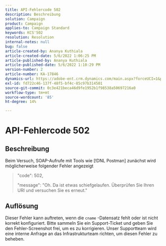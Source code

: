```yaml
---
title: API-Fehlercode 502
description: Beschreibung
solution: Campaign
product: Campaign
applies-to: Campaign Standard
keywords: KCS'502
resolution: Resolution
internal-notes: null
bug: false
article-created-by: Ananya Kuthiala
article-created-date: 5/6/2022 1:06:25 PM
article-published-by: Ananya Kuthiala
article-published-date: 5/6/2022 1:10:29 PM
version-number: 2
article-number: KA-17846
dynamics-url: https://adobe-ent.crm.dynamics.com/main.aspx?forceUCI=1&pagetype=entityrecord&etn=knowledgearticle&id=2a32a951-3dcd-ec11-a7b5-0022480b639b
exl-id: fd722c46-137f-48f5-bf4c-85c97b314501
source-git-commit: 0c3e421beca46d9fe1952b1f98538a50697216a0
workflow-type: tm+mt
source-wordcount: '85'
ht-degree: 14%

---
```


# API-Fehlercode 502

## Beschreibung


Beim Versuch, SOAP-Aufrufe mit Tools wie [!DNL Postman] zunächst wird möglicherweise folgender Fehler angezeigt




> &quot;code&quot;: 502,
> 
> &quot;message&quot;: &quot;Oh. Da ist etwas schiefgelaufen. Überprüfen Sie Ihren URI und versuchen Sie es erneut.&quot;





## Auflösung


Dieser Fehler kann auftreten, wenn die `cname` -Datensatz fehlt oder ist nicht korrekt konfiguriert. Bitte sammeln Sie ein Support-Ticket und geben Sie den Fehler-Screenshot frei, um es zu korrigieren. Unser Supportteam wird eine interne Anfrage an das Infrastrukturteam richten, um diesen Fehler zu beheben.
